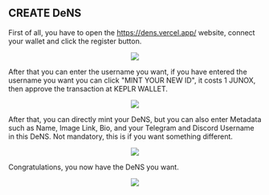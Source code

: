 ## CREATE DeNS
First of all, you have to open the https://dens.vercel.app/ website, connect your wallet and click the register button.
<p align="center">
  <img src="https://i.postimg.cc/qMzXp0Ms/Screenshot-25.png">
</p>

After that you can enter the username you want, if you have entered the username you want you can click "MINT YOUR NEW ID", it costs 1 JUNOX, then approve the transaction at KEPLR WALLET.
<p align="center">
  <img src="https://i.postimg.cc/2jH7p3mj/Screenshot-26.png">
</p>

After that, you can directly mint your DeNS, but you can also enter Metadata such as Name, Image Link, Bio, and your Telegram and Discord Username in this DeNS. Not mandatory, this is if you want something different.
<p align="center">
  <img src="https://i.postimg.cc/cC5RfkTt/Screenshot-27.png">
</p>

Congratulations, you now have the DeNS you want.
<p align="center">
  <img src="https://i.postimg.cc/mkr3zW3G/Screenshot-28.png">
</p>
